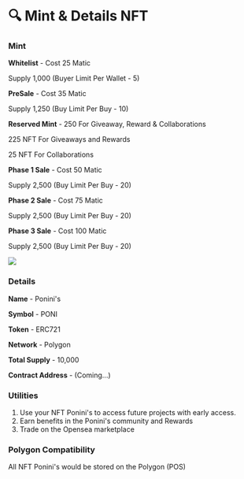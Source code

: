 # 🔍 Mint & Details NFT

### **Mint**

**Whitelist** - Cost 25 Matic

Supply 1,000 (Buyer Limit Per Wallet - 5)



**PreSale** - Cost 35 Matic&#x20;

Supply 1,250 (Buy Limit Per Buy - 10)



**Reserved Mint** - 250 For Giveaway, Reward & Collaborations

225 NFT For Giveaways and Rewards

25 NFT For Collaborations



**Phase 1 Sale** - Cost 50 Matic

Supply 2,500 (Buy Limit Per Buy - 20)



**Phase 2 Sale** - Cost 75 Matic

Supply 2,500 (Buy Limit Per Buy - 20)



**Phase 3 Sale** - Cost 100 Matic

Supply 2,500 (Buy Limit Per Buy - 20)



![](https://storage.googleapis.com/poninis/polygon\_token\_logo.png)

### **Details**

**Name** - Ponini's

**Symbol** - PONI

**Token** - ERC721

**Network** - Polygon

**Total Supply** - 10,000

**Contract Address** - (Coming...)



### Utilities

1. Use your NFT Ponini's to access future projects with early access.
2. Earn benefits in the Ponini's community and Rewards
3. Trade on the Opensea marketplace

### Polygon Compatibility

All NFT Ponini's would be stored on the Polygon (POS)

